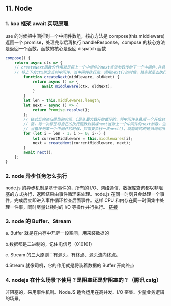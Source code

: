 ## 11. Node

### 1. koa 框架 await 实现原理

use 的时候把中间推到一个中间件数组，核心方法是 compose(this.middleware) 返回一个 promise，处理完毕后再执行 handleResponse，compose 的核心方法是返回一个函数，函数的核心是返回 dispatch 函数

```js
compose() {
    return async ctx => {
    // createNext函数的作用就是将上一个中间件的next当做参数传给下一个中间件,并且
    // 将上下文ctx绑定当前中间件，当中间件执行完，调用next()的时候，其实就是去执行下一个中间件
        function createNext(middleware, oldNext) {
            return async () => {
                await middleware(ctx, oldNext);
            }
        }
        let len = this.middlewares.length;
        let next = async () => {
            return Promise.resolve();
        };
        // 链式反向递归模型的实现，i是从最大数开始循环的，将中间件从最后一个开始封
        // 装，每一次都是将自己的执行函数封装成next当做上一个中间件的next参数，这样
        // 当循环到第一个中间件的时候，只需要执行一次next()，就能链式的递归调用所有中间件
        for (let i = len - 1; i >= 0; i--) {
            let currentMiddleware = this.middlewares[i];
            next = createNext(currentMiddleware, next);
        }
        await next();
    };
}
```

### 2. node 异步任务怎么执行

node.js 的异步机制是基于事件的，所有的 I/O、网络通信、数据库查询都以非阻塞的方式执行，返回结果由事件循环来处理。node.js 在同一时刻只会处理一个事件，完成后立即进入事件循环检查后面事件。这样 CPU 和内存在同一时间集中处理一件事，同时尽量让耗时的 I/O 等操作并行执行。
[链接](https://blog.csdn.net/fengqiaojiangshui/article/details/55819930)

### 3. node 的 Buffer、Stream

a. Buffer 就是在内存中开辟一段空间，用来装数据的

b.数据都是二进制的，记住电信号（010101）

c. Stream 的三大原则：有源头、有终点、源头流向终点。

d.Stream 就像司机，它的作用就是将装着数据的 Buffer 开向终点

### 4. nodejs 在什么场景下使用？是阻塞还是非阻塞的？（腾讯 csig）

非阻塞的，采用事件机制。NodeJS 适合运用在高并发、I/O 密集、少量业务逻辑的场景。
